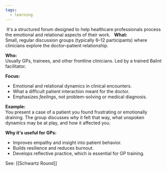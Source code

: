 ```yaml
---
tags:
  - learning
---
```

 It's a structured forum designed to help healthcare professionals process the emotional and relational aspects of their work.
 
**What:**  
Small, regular discussion groups (typically 6–12 participants) where clinicians explore the doctor–patient relationship.

**Who:**  
Usually GPs, trainees, and other frontline clinicians. Led by a trained Balint facilitator.

**Focus:**
- Emotional and relational dynamics in clinical encounters.
- What a difficult patient interaction meant for the doctor.
- Emphasizes _feelings_, not problem-solving or medical diagnosis.

**Example:**  
You present a case of a patient you found frustrating or emotionally draining. The group discusses _why_ it felt that way, what unspoken dynamics may be at play, and how it affected you.

**Why it's useful for GPs:**
- Improves empathy and insight into patient behavior.
- Builds resilience and reduces burnout.
- Develops reflective practice, which is essential for GP training.

See: [[Schwartz Round]]